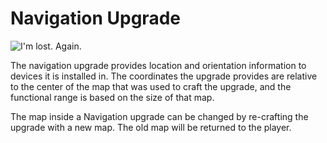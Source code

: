 # Navigation Upgrade

![I'm lost. Again.](oredict:oc:navigationUpgrade)

The navigation upgrade provides location and orientation information to devices it is installed in. The coordinates the upgrade provides are relative to the center of the map that was used to craft the upgrade, and the functional range is based on the size of that map.

The map inside a Navigation upgrade can be changed by re-crafting the upgrade with a new map. The old map will be returned to the player. 